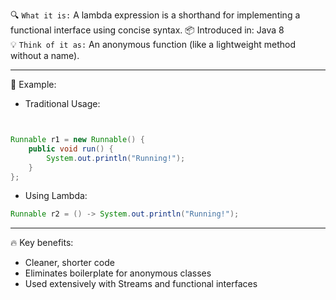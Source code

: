 🔍 `What it is:`
A lambda expression is a shorthand for implementing a functional interface using concise syntax. 📦 Introduced in: Java 8  
💡 `Think of it as:` An anonymous function (like a lightweight method without a name).


---
🔧 Example:
 - Traditional Usage:
```java


Runnable r1 = new Runnable() {
    public void run() {
        System.out.println("Running!");
    }
};
```
 - Using Lambda:
```java
Runnable r2 = () -> System.out.println("Running!");
```
---

🔥 Key benefits:
 - Cleaner, shorter code
 - Eliminates boilerplate for anonymous classes
 - Used extensively with Streams and functional interfaces
